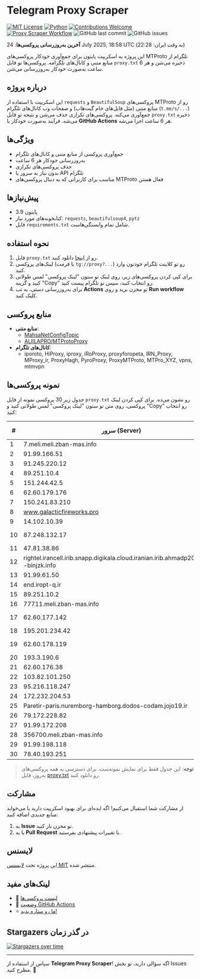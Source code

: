 # Telegram Proxy Scraper

[![MIT License](https://img.shields.io/badge/license-MIT-blue.svg)](https://opensource.org/licenses/MIT)
[![Python](https://img.shields.io/badge/python-3.9-blue)](https://www.python.org/downloads/)
[![Contributions Welcome](https://img.shields.io/badge/contributions-welcome-brightgreen.svg?style=flat)](https://github.com/tinde29/telegram-proxy-scraper/issues)
[![Proxy Scraper Workflow](https://github.com/tinde29/telegram-proxy-scraper/actions/workflows/scraper.yml/badge.svg)](https://github.com/tinde29/telegram-proxy-scraper/actions/workflows/scraper.yml)
![GitHub last commit](https://img.shields.io/github/last-commit/tinde29/telegram-proxy-scraper)
![GitHub issues](https://img.shields.io/github/issues/tinde29/telegram-proxy-scraper)

**آخرین به‌روزرسانی پروکسی‌ها**: 24 July 2025, 18:58 UTC (به وقت ایران: 22:28)

این پروژه یه اسکریپت پایتون برای جمع‌آوری خودکار پروکسی‌های MTProto تلگرام از منابع متنی و کانال‌های تلگرامه. پروکسی‌ها تو فایل `proxy.txt` ذخیره می‌شن و هر 6 ساعت به‌صورت خودکار به‌روزرسانی می‌شن.

## درباره پروژه

این اسکریپت با استفاده از `requests` و `BeautifulSoup` پروکسی‌های MTProto رو از منابع متنی (مثل فایل‌های خام گیت‌هاب) و صفحات وب کانال‌های تلگرام (`t.me/s/...`) جمع‌آوری می‌کنه. پروکسی‌های تکراری حذف می‌شن و نتیجه تو فایل `proxy.txt` ذخیره می‌شه. فرآیند به‌صورت خودکار با **GitHub Actions** هر 6 ساعت اجرا می‌شه.

## ویژگی‌ها
- جمع‌آوری پروکسی از منابع متنی و کانال‌های تلگرام
- به‌روزرسانی خودکار هر 6 ساعت
- حذف پروکسی‌های تکراری
- بدون نیاز به سرور یا API تلگرام
- مناسب برای کاربرانی که به دنبال پروکسی‌های MTProto فعال هستن

## پیش‌نیازها
- پایتون 3.9
- کتابخونه‌های مورد نیاز: `requests`, `beautifulsoup4`, `pytz`
- فایل `requirements.txt` شامل تمام وابستگی‌هاست.

## نحوه استفاده
1. فایل `proxy.txt` رو از [اینجا](proxy.txt) دانلود کنید.
2. لینک‌های پروکسی (با فرمت `tg://proxy?...`) رو تو کلاینت تلگرام خودتون وارد کنید.
3. برای کپی کردن پروکسی‌های زیر، روی لینک تو ستون "لینک پروکسی" لمس طولانی کنید و گزینه "Copy" رو انتخاب کنید، سپس تو تلگرام پیست کنید.
4. برای به‌روزرسانی دستی، به تب **Actions** تو مخزن برید و روی **Run workflow** کلیک کنید.

## منابع پروکسی
- **منابع متنی**:
  - [MahsaNetConfigTopic](https://raw.githubusercontent.com/MahsaNetConfigTopic/proxy/main/proxies.txt)
  - [ALIILAPRO/MTProtoProxy](https://raw.githubusercontent.com/ALIILAPRO/MTProtoProxy/main/proxy-list.txt)
- **کانال‌های تلگرام**:
  - iporoto, HiProxy, iproxy, iRoProxy, proxyforopeta, IRN_Proxy, MProxy_ir, ProxyHagh, PyroProxy, ProxyMTProto, MTPro_XYZ, vpns, mtmvpn

## نمونه پروکسی‌ها
جدول زیر 30 پروکسی نمونه از فایل `proxy.txt` رو نشون می‌ده. برای کپی کردن لینک پروکسی، روی متن تو ستون "لینک پروکسی" لمس طولانی کنید و "Copy" رو انتخاب کنید:

| #  | سرور (Server)       | پورت (Port) | وضعیت     | لینک پروکسی                     |
|----|---------------------|-------------|-----------|---------------------------------|
| 1 | 7.meli.meli.zban-mas.info | 8888 | فعال | `tg://proxy?server=7.meli.meli.zban-mas.info&port=8888&secret=7gAA8A8Pd1VV____9QBuLmltZWRpYS5zdGVhbXBvd2VyZWQuY29t)__` |
| 2 | 91.99.166.51 | 443 | فعال | `tg://proxy?server=91.99.166.51&port=443&secret=7gAA8A8Pd1VV____9QBuLmltZWRpYS5zdGVhbXBvd2VyZWQuY29t` |
| 3 | 91.245.220.12 | 8443 | فعال | `tg://proxy?server=91.245.220.12&port=8443&secret=1320PuNyHw_LQKT_Y7XNJw==` |
| 4 | 89.251.10.4 | 6443 | فعال | `tg://proxy?server=89.251.10.4&port=6443&secret=ee151151151151151151151151151151156d656469612e737465616d706f77657265642e636f6d)__` |
| 5 | 151.244.42.5 | 85 | فعال | `tg://proxy?server=151.244.42.5&port=85&secret=ee0000f00f0f775555fffffff5006e2e696d656469612e737465616d706f77657265642e636f6d` |
| 6 | 62.60.179.176 | 343 | فعال | `tg://proxy?server=62.60.179.176&port=343&secret=FgMBAgABAAfwAwOG4kw63Q` |
| 7 | 150.241.83.210 | 9741 | فعال | `tg://proxy?server=150.241.83.210&port=9741&secret=ee0000f00f0f775555fffffff5006e2e696d656469612e737465616d706f77657265642e636f6d` |
| 8 | www.galacticfireworks.pro | 888 | فعال | `tg://proxy?server=www.galacticfireworks.pro&port=888&secret=ee0c30628212cbbd7ac519130205525d1569612e737465616d706f77657265642e636f6d` |
| 9 | 14.102.10.39 | 888 | فعال | `tg://proxy?server=14.102.10.39&port=888&secret=eeNEgYdJvXrFGRMCIMJdCQ` |
| 10 | 87.248.132.17 | 343 | فعال | `tg://proxy?server=87.248.132.17&port=343&secret=eed77db43ee3721f0fcb40a4ff63b5cd276D656469612E737465616D706F77657265642E636F6D)`` |
| 11 | 47.81.38.86 | 443 | فعال | `tg://proxy?server=47.81.38.86&port=443&secret=ee32567bef3b074de0c273a8e14dce5851617a7572652e6d6963726f736f66742e636f6d` |
| 12 | rightel.irancell.irib.snapp.digikala.cloud.iranian.irib.ahmadp206.namli--binjzk.info | 666 | فعال | `tg://proxy?server=rightel.irancell.irib.snapp.digikala.cloud.iranian.irib.ahmadp206.namli--binjzk.info&port=666&secret=eeNEgYdJvXrFGRMCIMJdCQ` |
| 13 | 91.99.61.50 | 155 | فعال | `tg://proxy?server=91.99.61.50&port=155&secret=7hYDAQIAAQAH8AMDhuJMOt1tZWRpYS5zdGVhbXBvd2VyZWQuY29tbWVkaWEuc3RlYW1wb3dlcmVkLmNvbQ)__` |
| 14 | end.iropt-q.ir | 443 | فعال | `tg://proxy?server=end.iropt-q.ir&port=443&secret=eed77db43ee3721f0fcb40a4ff63b5cd276D656469612E737465616D706F77657265642E636F6D` |
| 15 | 89.251.10.2 | 7443 | فعال | `tg://proxy?server=89.251.10.2&port=7443&secret=ee151151151151151151151151151151156D656469612E737465616D706F77657265642E636F6D` |
| 16 | 77711.meli.zban-mas.info | 8888 | فعال | `tg://proxy?server=77711.meli.zban-mas.info&port=8888&secret=7gAA8A8Pd1VV____9QBuLmltZWRpYS5zdGVhbXBvd2VyZWQuY29t` |
| 17 | 62.60.177.142 | 443 | فعال | `tg://proxy?server=62.60.177.142&port=443&secret=7hYDAQIAAQAH8AMDhuJMOt1tZWRpYS5zdGVhbXBvd2VyZWQuY29tbWVkaWEuc3RlYW1wb3dlcmVkLmNvbQ)`` |
| 18 | 195.201.234.42 | 8888 | فعال | `tg://proxy?server=195.201.234.42&port=8888&secret=FgMBAgABAAH8AwOG4kw63Q` |
| 19 | 62.60.178.119 | 443 | فعال | `tg://proxy?server=62.60.178.119&port=443&secret=7hYDAQIAAQAH8AMDhuJMOt1tZWRpYS5zdGVhbXBvd2VyZWQuY29tbWVkaWEuc3RlYW1wb3dlcmVkLmNvbQ)|` |
| 20 | 193.3.190.6 | 888 | فعال | `tg://proxy?server=193.3.190.6&port=888&secret=79e344818749bd7ac519130220c25d09` |
| 21 | 62.60.176.38 | 443 | فعال | `tg://proxy?server=62.60.176.38&port=443&secret=7hYDAQIAAQAH8AMDhuJMOt1tZWRpYS5zdGVhbXBvd2VyZWQuY29tbWVkaWEuc3RlYW1wb3dlcmVkLmNvbQ)__` |
| 22 | 103.82.101.250 | 8443 | فعال | `tg://proxy?server=103.82.101.250&port=8443&secret=ee4fb863563a5a00040afd242b9b4027c4617a7572652e6d6963726f736f66742e636f6d` |
| 23 | 95.216.118.247 | 443 | فعال | `tg://proxy?server=95.216.118.247&port=443&secret=eec862057ba49a7ecdf0ad4eb44cd5bb11646f776e6c6f61642e77696e646f77737570646174652e636f6d` |
| 24 | 172.232.204.53 | 98 | فعال | `tg://proxy?server=172.232.204.53&port=98&secret=7hYDAQIAAQAH8AMDhuJMOt1tZWRpYS5zdGVhbXBvd2VyZWQuY29tbWVkaWEuc3RlYW1wb3dlcmVkLmNvbQ` |
| 25 | Paretir-paris.nuremborg-hamborg.dodos-codam.jojo19.ir | 443 | فعال | `tg://proxy?server=Paretir-paris.nuremborg-hamborg.dodos-codam.jojo19.ir&port=443&secret=7gD_AA___wD_9VVf______VtZWRpYS5zdGVhbXBvd2VyZWQuY29t` |
| 26 | 79.172.228.82 | 70 | فعال | `tg://proxy?server=79.172.228.82&port=70&secret=ee0000f00f0f775555fffffff5006e2e696D656469612E737465616D706F77657265642E636F6D|[پروکسی](https://t.me/proxy?server=79.172.228.201` |
| 27 | 91.99.172.208 | 443 | فعال | `tg://proxy?server=91.99.172.208&port=443&secret=7gAA8A8Pd1VV____9QBuLmltZWRpYS5zdGVhbXBvd2VyZWQuY29t` |
| 28 | 356700.meli.zban-mas.info | 8888 | فعال | `tg://proxy?server=356700.meli.zban-mas.info&port=8888&secret=7gAA8A8Pd1VV____9QBuLmltZWRpYS5zdGVhbXBvd2VyZWQuY29t` |
| 29 | 91.99.198.118 | 443 | فعال | `tg://proxy?server=91.99.198.118&port=443&secret=7gAA8A8Pd1VV____9QBuLmltZWRpYS5zdGVhbXBvd2VyZWQuY29t` |
| 30 | 78.40.193.251 | 700 | فعال | `tg://proxy?server=78.40.193.251&port=700&secret=7gAA8A8Pd1VV____9QBuLmktLS1f4oCU4oCTwrctLS0=` |


> **توجه**: این جدول فقط برای نمایش نمونه‌ست. برای دسترسی به همه پروکسی‌های به‌روز، فایل [proxy.txt](proxy.txt) رو دانلود کنید.

## مشارکت
از مشارکت شما استقبال می‌کنیم! اگه ایده‌ای برای بهبود اسکریپت دارید یا می‌خواید منابع جدیدی اضافه کنید:
1. یه **Issue** تو مخزن باز کنید.
2. یا یه **Pull Request** با تغییرات پیشنهادی بفرستید.

## لایسنس
این پروژه تحت [لایسنس MIT](LICENSE) منتشر شده.

## لینک‌های مفید
- 📄 [لیست پروکسی‌ها](proxy.txt)
- 🚀 [وضعیت GitHub Actions](https://github.com/tinde29/telegram-proxy-scraper/actions)
- ⭐ [ما رو ستاره بدید!](https://github.com/tinde29/telegram-proxy-scraper)

## Stargazers در گذر زمان
[![Stargazers over time](https://starchart.cc/tinde29/telegram-proxy-scraper.svg?variant=adaptive)](https://starchart.cc/tinde29/telegram-proxy-scraper)

---

سپاس از استفاده از **Telegram Proxy Scraper**! اگه سؤالی دارید، تو بخش Issues مطرح کنید. 🌟
